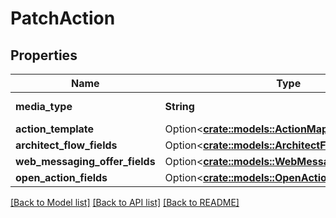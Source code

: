 # PatchAction

## Properties

Name | Type | Description | Notes
------------ | ------------- | ------------- | -------------
**media_type** | **String** | Media type of action. | 
**action_template** | Option<[**crate::models::ActionMapActionTemplate**](ActionMapActionTemplate.md)> |  | [optional]
**architect_flow_fields** | Option<[**crate::models::ArchitectFlowFields**](ArchitectFlowFields.md)> |  | [optional]
**web_messaging_offer_fields** | Option<[**crate::models::WebMessagingOfferFields**](WebMessagingOfferFields.md)> |  | [optional]
**open_action_fields** | Option<[**crate::models::OpenActionFields**](OpenActionFields.md)> |  | [optional]

[[Back to Model list]](../README.md#documentation-for-models) [[Back to API list]](../README.md#documentation-for-api-endpoints) [[Back to README]](../README.md)


